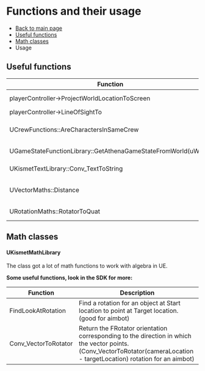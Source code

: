 
# Functions and their usage
* [Back to main page](README.md)
* [Useful functions](#useful-functions)
* [Math classes](#math-classes)
* Usage

## Useful functions
Function | Description
-------- | ----------------
playerController->ProjectWorldLocationToScreen | WorldToScreen function
playerController->LineOfSightTo | Visibility check
UCrewFunctions::AreCharactersInSameCrew | Check if bith players are in the same crew
UGameStateFunctionLibrary::GetAthenaGameStateFromWorld(uWord) | Get the AAthenaGameState
UKismetTextLibrary::Conv_TextToString | Convert FText to FString
UVectorMaths::Distance | Calculate distance between two FVector
URotationMaths::RotatorToQuat | Convert FRotator to FQuat

## Math classes
#### UKismetMathLibrary
The class got a lot of math functions to work with algebra in UE.

**Some useful functions, look in the SDK for more:**

Function | Description
-------- | ----------------
FindLookAtRotation | Find a rotation for an object at Start location to point at Target location. (good for aimbot)
Conv_VectorToRotator | Return the FRotator orientation corresponding to the direction in which the vector points. (Conv_VectorToRotator(cameraLocation - targetLocation) rotation for an aimbot)